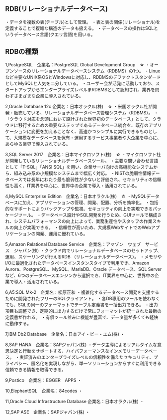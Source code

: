 ## RDB(リレーショナルデータベース)
・データを複数の表(テーブル)として管理。
・表と表の関係(リレーショナル)を定義することで複雑な構造のデータも扱える。
・データベースの操作はSQLというデータベース言語(クエリ言語)を用いる。

## RDBの種類
1,PostgreSQL　企業名：PostgreSQL Global Development Group　☆
・オープンソースのリレーショナルデータベースシステム（RDBMS）の1つ。
・Linuxなど主要なUNIX系OSとWindowsに対応し、RDBMSのデファクトスタンダードとしてMySQLと人気を二分している。
・ユーザー会が活発に活動しており、スタートアップからエンタープライズレベルまRDBMSとして認知され、業界を問わずさまざまな企業に導入されている。

2,Oracle Database 12c 企業名：日本オラクル(株)　☆
・米国オラクル社が開発・販売している、リレーショナルデータベース管理システム（RDBMS）。
・「クラウド対応を念頭において設計された世界初のデータベース」として、クラウドに移行するための重要なステップであるデータベース統合を、既存のアプリケーションに変更を加えることなく、高速かつシンプルに実行できるものとして、大規模なデータベースを保有・運用するサービス事業者や大企業を中心に、あらゆる業界で導入されている。

3,SQL Server 2017　企業名：日本マイクロソフト(株)　☆
・マイクロソフト社が開発しているリレーショナルデータベースツール。
・主要な問い合わせ言語として「T-SQL」「ANSI SQL」を用い、企業サーバ向けの高機能なシステムから、組み込み系の小規模なシステムまで幅広く対応。
・NISTの脆弱性情報データベースでは長年にわたり最も脆弱性が少ないと評価され、セキュリティの信頼性も高く、IT業界を中心に、世界中の企業で導入・活用されている。

4,MySQL Enterprise Edition　企業名：日本オラクル(株)　☆
・MySQLデータベースに加え、アプリケーションの管理、開発、配置、分析を効率化。
・包括的なサポートによりバックアップや監視、セキュリティの向上を実現できるパッケージツール。
・データベース設計やSQL開発を行うため、GUIツールで構成され、システムパフォーマンスの向上によって、業務生産性やスタッフの作業スキルの向上が実現できる。
・信頼性が高いため、大規模WebサイトでのWebアプリケーションの開発、運用に優れている。

5,Amazon Relational Database Service　企業名：アマゾン　ウェブ　サービス　ジャパン(株)
・クラウド内でリレーショナルデータベースのセットアップ、運用、スケーリングが行えるRDB （リレーショナルデータベース）。
・メモリやI/Oに最適化されたデータベースインスタンスタイプで利用でき、Amazon Aurora、PostgreSQL、MySQL、MariaDB、Oracle データベース、SQL Server など、6つのデータベースエンジンから選択でき、IT業界を中心に、世界中の企業で導入・活用されている。

6,A5:SQL Mk-2　企業名：松原正和
・複雑化するデータベース開発を支援するために開発されたフリーのSQLクライアント。
・各DB専用のツールを使わなくても、SQLの同一のフォーマットでテーブル定義書を一括出力できる。
・出力項目も調整でき、定期的に出力するだけで常にフォーマットが統一された最新の定義書が作れる。
・有償ツール並みに機能が豊富で、データ量が多くても軽快に動作する。

7,IBM Db2 Database　企業名：日本アイ・ビー・エム(株)
・

8,SAP HANA　企業名：SAPジャパン(株)
・データ主導によるリアルタイムな意思決定と行動をサポートする、ハイパフォーマンスなインメモリーデータベース。
・実証済みのエンタープライズレベルの信頼性を備えたセキュリティ、プライバシー、匿名化を実現しながら、単一ソリューションからすぐに利用できる信頼できる情報を取得できる。

9,Postico　企業名：EGGER　APPS
・

10,ElephantSQL　企業名：84codes
・

11,Oracle Cloud Infrastructure Database 企業名：日本オラクル(株)
・

12,SAP ASE　企業名：SAPジャパン(株)
・
